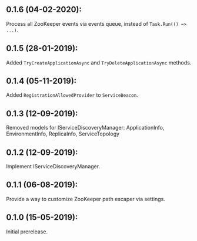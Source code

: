 ## 0.1.6 (04-02-2020):

Process all ZooKeeper events via events queue, instead of `Task.Run(() => ...)`. 

## 0.1.5 (28-01-2019):

Added `TryCreateApplicationAsync` and `TryDeleteApplicationAsync` methods.

## 0.1.4 (05-11-2019):

Added `RegistrationAllowedProvider` to `ServiceBeacon`.

## 0.1.3 (12-09-2019):

Removed models for IServiceDiscoveryManager:
	ApplicationInfo,
	EnvironmentInfo,
	ReplicaInfo,
	ServiceTopology

## 0.1.2 (12-09-2019):

Implement IServiceDiscoveryManager.

## 0.1.1 (06-08-2019):

Provide a way to customize ZooKeeper path escaper via settings.

## 0.1.0 (15-05-2019): 

Initial prerelease.